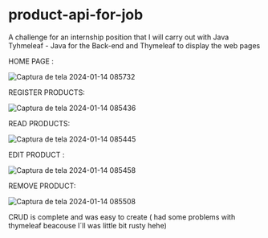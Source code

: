 # product-api-for-job
A challenge for an internship position that I will carry out with Java Tyhmeleaf - Java for the Back-end and Thymeleaf to display the web pages

HOME PAGE :

![Captura de tela 2024-01-14 085732](https://github.com/Junior-Stranner/product-api-for-job/assets/116032249/2d2fd65e-a22a-4254-ad64-cf92cb42109c)


REGISTER PRODUCTS:

![Captura de tela 2024-01-14 085436](https://github.com/Junior-Stranner/product-api-for-job/assets/116032249/58feb52a-4d1a-4e08-953d-0471ef12d339)


READ PRODUCTS:


![Captura de tela 2024-01-14 085445](https://github.com/Junior-Stranner/product-api-for-job/assets/116032249/4688d669-b492-40ed-8e74-18faf666680e)


EDIT PRODUCT :



![Captura de tela 2024-01-14 085458](https://github.com/Junior-Stranner/product-api-for-job/assets/116032249/750fe367-e79a-4ac5-8666-9a04c40d4521)



REMOVE PRODUCT:


![Captura de tela 2024-01-14 085508](https://github.com/Junior-Stranner/product-api-for-job/assets/116032249/91c0c659-41e5-4e8a-8bc1-086decefb38e)



CRUD is complete and was easy to create ( had some problems with thymeleaf beacouse I´ll was little bit rusty hehe) 

